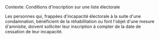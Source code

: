 Contexte: Conditions d'inscription sur une liste électorale

Les personnes qui, frappées d'incapacité électorale à la suite d'une condamnation, bénéficient de la réhabilitation ou font l'objet d'une mesure d'amnistie, doivent solliciter leur inscription à compter de la date de cessation de leur incapacité.